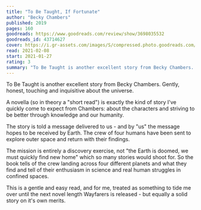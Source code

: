 ```yaml
---
title: "To Be Taught, If Fortunate"
author: "Becky Chambers"
published: 2019
pages: 160
goodreads: https://www.goodreads.com/review/show/3698035532
goodreads_id: 43714627
cover: https://i.gr-assets.com/images/S/compressed.photo.goodreads.com/books/1555587900l/43714627._SY475_.jpg
read: 2021-02-08
start: 2021-01-27
rating: 3
summary: "To Be Taught is another excellent story from Becky Chambers. Gently, honest, touching and inquisitive about the universe."
---
```


To Be Taught is another excellent story from Becky Chambers. Gently, honest, touching and inquisitive about the universe.

A novella (so in theory a "short read") is exactly the kind of story I've quickly come to expect from Chambers: about the characters and striving to be better through knowledge and our humanity.

The story is told a message delivered to us - and by "us" the message hopes to be received by Earth. The crew of four humans have been sent to explore outer space and return with their findings.

The mission is entirely a discovery exercise, not "the Earth is doomed, we must quickly find new home" which so many stories would shoot for. So the book tells of the crew landing across four different planets and what they find and tell of their enthusiasm in science and real human struggles in confined spaces.

This is a gentle and easy read, and for me, treated as something to tide me over until the next novel length Wayfarers is released - but equally a solid story on it's own merits.
